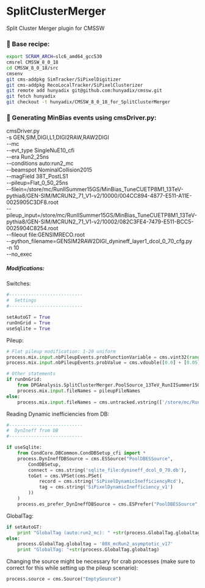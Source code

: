 # SplitClusterMerger
Split Cluster Merger plugin for CMSSW

### &#x1F539; Base recipe:

```bash
export SCRAM_ARCH=slc6_amd64_gcc530
cmsrel CMSSW_8_0_18
cd CMSSW_8_0_18/src
cmsenv
git cms-addpkg SimTracker/SiPixelDigitizer
git cms-addpkg RecoLocalTracker/SiPixelClusterizer
git remote add hunyadix git@github.com:hunyadix/cmssw.git
git fetch hunyadix
git checkout -t hunyadix/CMSSW_8_0_18_for_SplitClusterMerger
```

### &#x1F539; Generating MinBias events using cmsDriver.py:

cmsDriver.py \
-s GEN,SIM,DIGI,L1,DIGI2RAW,RAW2DIGI \
--mc  \
--evt_type SingleNuE10_cfi  \
--era Run2_25ns  \
--conditions auto:run2_mc  \
--beamspot NominalCollision2015  \
--magField 38T_PostLS1  \
--pileup=Flat_0_50_25ns  \
--filein=/store/mc/RunIISummer15GS/MinBias_TuneCUETP8M1_13TeV-pythia8/GEN-SIM/MCRUN2_71_V1-v2/10000/004CC894-4877-E511-A11E-0025905C3DF8.root  \
--pileup_input=/store/mc/RunIISummer15GS/MinBias_TuneCUETP8M1_13TeV-pythia8/GEN-SIM/MCRUN2_71_V1-v2/10002/082C3FE4-7479-E511-BCC5-0025904C8254.root  \
--fileout file:GENSIMRECO.root  \
--python_filename=GENSIM2RAW2DIGI_dynineff_layer1_dcol_0_70_cfg.py \
-n 10  \
--no_exec

##### Modifications:

Switches:

```python
#---------------------------
#  Settings
#---------------------------

setAutoGT = True
runOnGrid = True
useSqlite = True
```

Pileup:

```python
# Flat pileup modification: 1-20 uniform
process.mix.input.nbPileupEvents.probFunctionVariable = cms.vint32(range(0, 21))
process.mix.input.nbPileupEvents.probValue = cms.vdouble([0.0] + [0.05] * 20)

# Other statements
if runOnGrid:
    from DPGAnalysis.SplitClusterMerger.PoolSource_13TeV_RunIISummer15GS import pileupFileNames
    process.mix.input.fileNames = pileupFileNames
else:
    process.mix.input.fileNames = cms.untracked.vstring(['/store/mc/RunIISummer15GS/MinBias_TuneCUETP8M1_13TeV-pythia8/GEN-SIM/MCRUN2_71_V1-v2/10002/082C3FE4-7479-E511-BCC5-0025904C8254.root'])
```

Reading Dynamic inefficiencies from DB:

```python
#---------------------------
#  DynIneff from DB
#---------------------------

if useSqlite:
    from CondCore.DBCommon.CondDBSetup_cfi import *
    process.DynIneffDBSource = cms.ESSource("PoolDBESSource",
        CondDBSetup,
        connect = cms.string('sqlite_file:dynineff_dcol_0_70.db'),
        toGet = cms.VPSet(cms.PSet(
            record = cms.string('SiPixelDynamicInefficiencyRcd'),
            tag = cms.string('SiPixelDynamicInefficiency_v1')
        ))
    )
    process.es_prefer_DynIneffDBSource = cms.ESPrefer("PoolDBESSource","DynIneffDBSource")
```

GlobalTag:

```python
if setAutoGT:
    print "GlobalTag (auto:run2_mc): " +str(process.GlobalTag.globaltag)
else:
    process.GlobalTag.globaltag = '80X_mcRun2_asymptotic_v17'
    print "GlobalTag: "+str(process.GlobalTag.globaltag)
```

Changing the source might be necessary for crab processes (make sure to correct for this while setting up the pileup scenario):

```python
process.source = cms.Source("EmptySource")
```